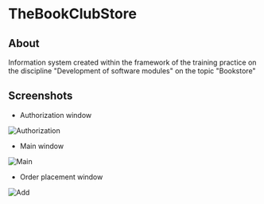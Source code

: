 # TheBookClubStore

## About
Information system created within the framework of the training practice on the discipline "Development of software modules" on the topic "Bookstore"

## Screenshots
* Authorization window

![Authorization](https://i.ibb.co/z6kW7TW/image.png)
* Main window

![Main](https://i.ibb.co/bWmZ7CS/image.png)
* Order placement window

![Add](https://i.ibb.co/pbxqXSy/image.png)
